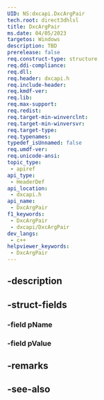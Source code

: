 ```yaml
---
UID: NS:dxcapi.DxcArgPair
tech.root: direct3dhlsl
title: DxcArgPair
ms.date: 04/05/2023
targetos: Windows
description: TBD
prerelease: false
req.construct-type: structure
req.ddi-compliance: 
req.dll: 
req.header: dxcapi.h
req.include-header: 
req.kmdf-ver: 
req.lib: 
req.max-support: 
req.redist: 
req.target-min-winverclnt: 
req.target-min-winversvr: 
req.target-type: 
req.typenames: 
typedef_isUnnamed: false
req.umdf-ver: 
req.unicode-ansi: 
topic_type:
 - apiref
api_type:
 - HeaderDef
api_location:
 - dxcapi.h
api_name:
 - DxcArgPair
f1_keywords:
 - DxcArgPair
 - dxcapi/DxcArgPair
dev_langs:
 - c++
helpviewer_keywords:
 - DxcArgPair
---
```


## -description

## -struct-fields

### -field pName

### -field pValue

## -remarks

## -see-also

